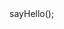 <?php

class Me {
    public $name = "Arthur Henrique";
    public $age = "22";
    public $skills = "Java Developer, SQL Database Management, Backend Developer";
    public $tech = "Linux, Git, Docker, Python, C, Java, SQL, PHP";
    public $extra = "x86_64 assembly, BrainFuck";

    private $secret = "Nothing Here I Swear...";

    public function __construct() {}

    public function sayHello() {
        echo "Welcome to my world.\n";
    }
}

$arthur = new Me();
$arthur->sayHello();
